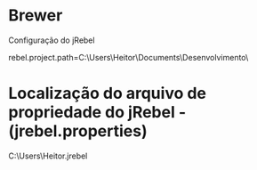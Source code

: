 # Brewer


Configuração do jRebel

rebel.project.path=C:\\Users\\Heitor\\Documents\\Desenvolvimento\\

# Localização do arquivo de propriedade do jRebel - (jrebel.properties)

C:\Users\Heitor\.jrebel